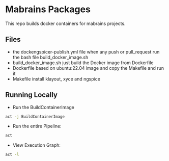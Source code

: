 # Mabrains Packages

This repo builds docker containers for mabrains projects.

## Files
* the dockengspicer-publish.yml file when any push or pull_request run the bash file build_docker_image.sh
* build_docker_image.sh just build the Docker image  from Dockerfile
* Dockerfile based on ubuntu:22.04 image and copy the Makefile and run it
* Makefile install klayout, xyce and ngspice

## Running Locally 

* Run the BuildContainerImage
```bash
act -j BuildContainerImage
```
* Run the entire Pipeline:
 ```bash
 act
 ```

* View Execution Graph:
```bash
act -l
```
